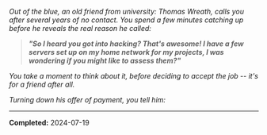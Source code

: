 _Out of the blue, an old friend from university: Thomas Wreath, calls you after several years of no contact. You spend a few minutes catching up before he reveals the real reason he called:_

> **_"So I heard you got into hacking? That's awesome! I have a few servers set up on my home network for my projects, I was wondering if you might like to assess them?"_**

_You take a moment to think about it, before deciding to accept the job -- it's for a friend after all._

_Turning down his offer of payment, you tell him:_

--- 

**Completed:** 2024-07-19
